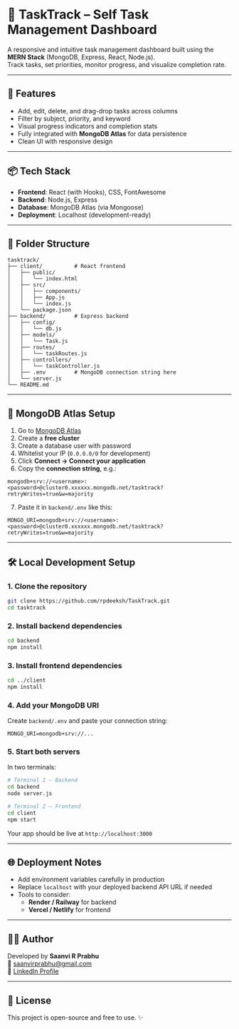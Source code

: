 # 📝 TaskTrack – Self Task Management Dashboard

A responsive and intuitive task management dashboard built using the **MERN Stack** (MongoDB, Express, React, Node.js).  
Track tasks, set priorities, monitor progress, and visualize completion rate.

---

## 🚀 Features

- Add, edit, delete, and drag-drop tasks across columns
- Filter by subject, priority, and keyword
- Visual progress indicators and completion stats
- Fully integrated with **MongoDB Atlas** for data persistence
- Clean UI with responsive design

---

## 📦 Tech Stack

- **Frontend**: React (with Hooks), CSS, FontAwesome
- **Backend**: Node.js, Express
- **Database**: MongoDB Atlas (via Mongoose)
- **Deployment**: Localhost (development-ready)

---

## 📁 Folder Structure

```
tasktrack/
├── client/          # React frontend
│   ├── public/
│   │   └── index.html
│   ├── src/
│   │   ├── components/
│   │   ├── App.js
│   │   └── index.js
│   └── package.json
├── backend/         # Express backend
│   ├── config/
│   │   └── db.js
│   ├── models/
│   │   └── Task.js
│   ├── routes/
│   │   └── taskRoutes.js
│   ├── controllers/
│   │   └── taskController.js
│   ├── .env         # MongoDB connection string here
│   └── server.js
└── README.md
```

---

## 🧠 MongoDB Atlas Setup

1. Go to [MongoDB Atlas](https://cloud.mongodb.com/)
2. Create a **free cluster**
3. Create a database user with password
4. Whitelist your IP (`0.0.0.0/0` for development)
5. Click **Connect → Connect your application**
6. Copy the **connection string**, e.g.:

```
mongodb+srv://<username>:<password>@cluster0.xxxxxx.mongodb.net/tasktrack?retryWrites=true&w=majority
```

7. Paste it in `backend/.env` like this:

```
MONGO_URI=mongodb+srv://<username>:<password>@cluster0.xxxxxx.mongodb.net/tasktrack?retryWrites=true&w=majority
```

---

## 🛠 Local Development Setup

### 1. Clone the repository

```bash
git clone https://github.com/rpdeeksh/TaskTrack.git
cd tasktrack
```

### 2. Install backend dependencies

```bash
cd backend
npm install
```

### 3. Install frontend dependencies

```bash
cd ../client
npm install
```

### 4. Add your MongoDB URI

Create `backend/.env` and paste your connection string:
```
MONGO_URI=mongodb+srv://...
```

### 5. Start both servers

In two terminals:

```bash
# Terminal 1 – Backend
cd backend
node server.js
```

```bash
# Terminal 2 – Frontend
cd client
npm start
```

Your app should be live at `http://localhost:3000`

---

## 🌐 Deployment Notes

- Add environment variables carefully in production
- Replace `localhost` with your deployed backend API URL if needed
- Tools to consider:
  - **Render / Railway** for backend
  - **Vercel / Netlify** for frontend

---

## 👨‍💻 Author

Developed by **Saanvi R Prabhu**  
📧 [saanvirprabhu@gmail.com](mailto:saanvirprabhu@gmail.com)  
🔗 [LinkedIn Profile](https://www.linkedin.com/in/saanvi-r-prabhu-78b74328b/)

---

## 📄 License

This project is open-source and free to use. ✨
